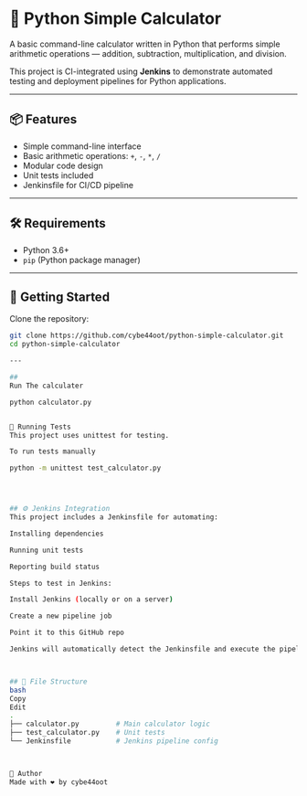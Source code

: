 # 🧮 Python Simple Calculator

A basic command-line calculator written in Python that performs simple arithmetic operations — addition, subtraction, multiplication, and division.

This project is CI-integrated using **Jenkins** to demonstrate automated testing and deployment pipelines for Python applications.

---

## 📦 Features

- Simple command-line interface
- Basic arithmetic operations: `+`, `-`, `*`, `/`
- Modular code design
- Unit tests included
- Jenkinsfile for CI/CD pipeline

---

## 🛠️ Requirements

- Python 3.6+
- `pip` (Python package manager)

---

## 🚀 Getting Started

Clone the repository:

```bash
git clone https://github.com/cybe44oot/python-simple-calculator.git
cd python-simple-calculator

---

##
Run The calculater

python calculator.py


🧪 Running Tests
This project uses unittest for testing.

To run tests manually

python -m unittest test_calculator.py




## ⚙️ Jenkins Integration
This project includes a Jenkinsfile for automating:

Installing dependencies

Running unit tests

Reporting build status

Steps to test in Jenkins:

Install Jenkins (locally or on a server)

Create a new pipeline job

Point it to this GitHub repo

Jenkins will automatically detect the Jenkinsfile and execute the pipeline



## 📂 File Structure
bash
Copy
Edit
.
├── calculator.py         # Main calculator logic
├── test_calculator.py    # Unit tests
└── Jenkinsfile           # Jenkins pipeline config



🙌 Author
Made with ❤️ by cybe44oot



